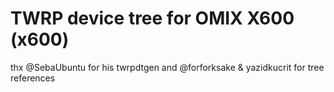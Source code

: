 # TWRP device tree for OMIX X600 (x600)
thx @SebaUbuntu for his twrpdtgen and @forforksake & yazidkucrit for tree references
